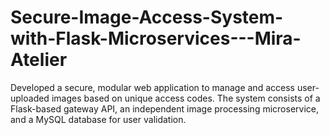 # Secure-Image-Access-System-with-Flask-Microservices---Mira-Atelier
Developed a secure, modular web application to manage and access user-uploaded images based on unique access codes. The system consists of a Flask-based gateway API, an independent image processing microservice, and a MySQL database for user validation.
